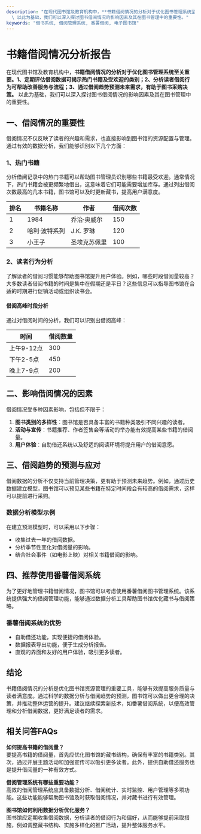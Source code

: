 ```yaml
---
description: "在现代图书馆及教育机构中，**书籍借阅情况的分析对于优化图书管理系统至关重要。1、定期评估借阅数据可揭示热门书籍及受欢迎的类别；2、分析读者借阅行为可帮助改善服务与流程；3、通过借阅趋势预测未来需求，有助于图书采购决策。**\
  \ 以此为基础，我们可以深入探讨图书借阅情况的影响因素及其在图书管理中的重要性。"
keywords: "借书系统, 借阅管理系统, 番薯借阅, 电子图书馆"
---
```

# 书籍借阅情况分析报告

在现代图书馆及教育机构中，**书籍借阅情况的分析对于优化图书管理系统至关重要。1、定期评估借阅数据可揭示热门书籍及受欢迎的类别；2、分析读者借阅行为可帮助改善服务与流程；3、通过借阅趋势预测未来需求，有助于图书采购决策。** 以此为基础，我们可以深入探讨图书借阅情况的影响因素及其在图书管理中的重要性。

## 一、借阅情况的重要性

借阅情况不仅反映了读者的兴趣和需求，也直接影响到图书馆的资源配置与管理。通过有效的数据分析，我们能够识别以下几个方面：

### 1、热门书籍

分析借阅记录中的热门书籍可以帮助图书管理员识别哪些书籍最受欢迎。通常情况下，热门书籍会被更频繁地借出，这意味着它们可能需要增加库存。通过列出借阅次数最高的几本书籍，图书馆可以及时更新藏书，提高用户满意度。

| 排名 | 书籍名称          | 作者         | 借阅次数 |
|------|-----------------|--------------|----------|
| 1    | 1984            | 乔治·奥威尔  | 150      |
| 2    | 哈利·波特系列   | J.K. 罗琳   | 120      |
| 3    | 小王子          | 圣埃克苏佩里 | 100      |

### 2、读者行为分析

了解读者的借阅习惯能够帮助图书馆提升用户体验。例如，哪些时段借阅量较高？大多数读者借阅书籍的时间是集中在假期还是平日？这些信息可以指导图书馆在合适的时期进行促销活动或组织读书会。

#### 借阅高峰时段分析

通过对借阅时间的分析，我们可以识别出借阅高峰：

| 时间        | 借阅数量 |
|-------------|----------|
| 上午9-12点  | 300      |
| 下午2-5点   | 450      |
| 晚上7-9点   | 200      |

## 二、影响借阅情况的因素

借阅情况受多种因素影响，包括但不限于：

1. **图书类别的多样性**：图书馆是否具备丰富的书籍种类吸引不同兴趣的读者。
2. **活动与宣传**：书籍推荐、作者签售会等活动的举办能有效提高某些书籍的借阅量。
3. **用户体验**：自助借还系统以及舒适的阅读环境将提升用户的借阅意愿。

## 三、借阅趋势的预测与应对

借阅数据的分析不仅支持当前管理决策，更有助于预测未来趋势。例如，通过历史数据建立模型，图书馆可以预见某些书籍在特定时间段会有较高的借阅需求，这样可以提前进行采购。

### 数据分析模型示例

在建立预测模型时，可以采用以下步骤：

- 收集过去一年的借阅数据。
- 分析季节性变化对借阅量的影响。
- 结合社会事件（如电影上映）对相关书籍借阅的影响。

## 四、推荐使用番薯借阅系统

为了更好地管理书籍借阅情况，图书馆可以考虑使用番薯借阅图书管理系统。该系统提供强大的借阅管理功能，能够通过数据分析工具帮助图书馆优化藏书与借阅策略。

### 番薯借阅系统的优势

- 自助借还功能，实现便捷的借阅体验。
- 数据报表导出功能，便于生成分析报告。
- 直观的界面和友好的用户体验，吸引更多读者。

## 结论

书籍借阅情况的分析是优化图书馆资源管理的重要工具，能够有效提高服务质量与读者满意度。通过科学的数据分析与借阅趋势的预测，图书馆可以做出更合理的决策，并推动整体运营的提升。建议继续探索新技术，如番薯借阅系统，以便高效管理和分析借阅数据，更好满足读者的需求。

## 相关问答FAQs

**如何提高书籍的借阅量？**  
要提高书籍的借阅量，首先应优化图书馆的藏书结构，确保有丰富的书籍类别。其次，通过开展主题活动和加强宣传可以吸引更多读者。此外，提供自助借还服务也是提升借阅量的一种有效方式。

**借阅管理系统有哪些重要功能？**  
高效的借阅管理系统应具备数据分析、借阅统计、实时监控、用户管理等多项功能。这些功能能够帮助图书馆及时获取借阅情况，并对藏书进行有效管理。

**图书馆如何利用数据分析优化服务？**  
图书馆应定期收集借阅数据，分析读者的借阅行为和偏好，从而能够提前采取措施，例如调整藏书结构、实施多样化的推广活动，提升整体服务水平。

